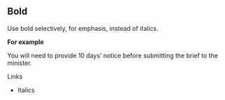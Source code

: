 ---
---
## Bold

Use bold selectively, for emphasis, instead of italics. 

**For example**

You will need to provide 10 days’ notice before submitting the brief to the minister.

Links
- Italics

